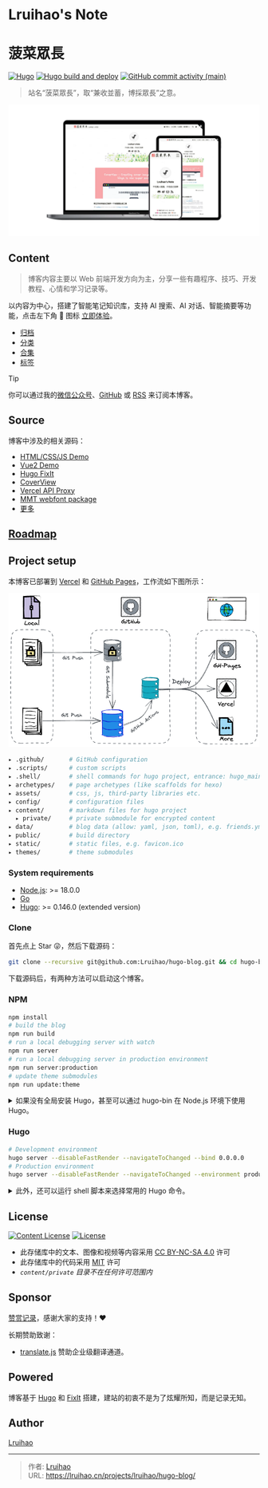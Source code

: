 # Lruihao's Note

# 菠菜眾長

[![Hugo](https://img.shields.io/badge/Hugo-%5E0.146.0-ff4088?style=flat&logo=hugo)](https://gohugo.io/)
[![Hugo build and deploy](https://github.com/Lruihao/hugo-blog/actions/workflows/deploy.yml/badge.svg?branch=main)](https://github.com/Lruihao/hugo-blog/actions/workflows/deploy.yml)
[![GitHub commit activity (main)](https://img.shields.io/github/commit-activity/m/Lruihao/hugo-blog/main?style=flat)](https://github.com/Lruihao/hugo-blog/commits/main)

> 站名“菠菜眾長”，取“兼收並蓄，博採眾長”之意。

![blog-preview](https://raw.githubusercontent.com/Lruihao/hugo-blog/refs/heads/main/assets/images/apple-devices-preview.webp)

## Content

> 博客内容主要以 Web 前端开发方向为主，分享一些有趣程序、技巧、开发教程、心情和学习记录等。

以内容为中心，搭建了智能笔记知识库，支持 AI 搜索、AI 对话、智能摘要等功能，点击左下角 🤖 图标 [立即体验](https://lruihao.cn/)。

- [归档](https://lruihao.cn/archives/)
- [分类](https://lruihao.cn/categories/)
- [合集](https://lruihao.cn/collections/)
- [标签](https://lruihao.cn/tags/)

> [!TIP]
> 你可以通过我的[微信公众号](https://lruihao.cn/images/qr-wx-mp.webp "关注「菠菜眾長」公众号")、[GitHub](https://github.com/Lruihao/hugo-blog "Watch on GitHub") 或 [RSS](http://lruihao.cn/index.xml) 来订阅本博客。

## Source

博客中涉及的相关源码：

- [HTML/CSS/JS Demo](https://github.com/Lruihao/html-demo)
- [Vue2 Demo](https://github.com/Lruihao/vue-el-demo)
- [Hugo FixIt](https://github.com/hugo-fixit)
- [CoverView](https://github.com/CoverView/)
- [Vercel API Proxy](https://github.com/Lruihao/vercel-proxy/)
- [MMT webfont package](https://github.com/Lruihao/mmt-webfont/)
- [更多](https://github.com/Lruihao?tab=repositories)

## [Roadmap](https://github.com/users/Lruihao/projects/1)

## Project setup

本博客已部署到 [Vercel](https://blog-lruihao.vercel.app/) 和 [GitHub Pages](https://github.com/Lruihao/lruihao.github.io)，工作流如下图所示：

![blog-flow](https://raw.githubusercontent.com/Lruihao/hugo-blog/refs/heads/main/assets/images/blog-flow.png)

```bash
▸ .github/       # GitHub configuration
▸ .scripts/      # custom scripts
▸ .shell/        # shell commands for hugo project, entrance: hugo_main.sh
▸ archetypes/    # page archetypes (like scaffolds for hexo)
▸ assets/        # css, js, third-party libraries etc.
▸ config/        # configuration files
▸ content/       # markdown files for hugo project
  ▸ private/     # private submodule for encrypted content
▸ data/          # blog data (allow: yaml, json, toml), e.g. friends.yml
▸ public/        # build directory
▸ static/        # static files, e.g. favicon.ico
▸ themes/        # theme submodules
```

### System requirements

- [Node.js](https://nodejs.org/): >= 18.0.0
- [Go](https://go.dev/dl/)
- [Hugo](https://gohugo.io/installation/): >= 0.146.0 (extended version)

### Clone

首先点上 Star 😜，然后下载源码：

```bash
git clone --recursive git@github.com:Lruihao/hugo-blog.git && cd hugo-blog
```

下载源码后，有两种方法可以启动这个博客。

### NPM

```bash
npm install
# build the blog
npm run build
# run a local debugging server with watch
npm run server
# run a local debugging server in production environment
npm run server:production
# update theme submodules
npm run update:theme
```

<details>
<summary>如果没有全局安装 Hugo，甚至可以通过 hugo-bin 在 Node.js 环境下使用 Hugo。</summary>

参考：[hugo-bin](https://github.com/fenneclab/hugo-bin)

```bash
npm install hugo-bin --save-dev
```

`package.json` 需配置 `extended` 版本：

```json
{
  ...
  "hugo-bin": {
    "buildTags": "extended"
  }
}
```

再通过 `npx hugo` 启动。
</details>

### Hugo

```bash
# Development environment
hugo server --disableFastRender --navigateToChanged --bind 0.0.0.0
# Production environment
hugo server --disableFastRender --navigateToChanged --environment production --bind 0.0.0.0
```

<details>
<summary>此外，还可以运行 shell 脚本来选择常用的 Hugo 命令。</summary>

```bash
cd .shell && sh hugo_main.sh
```

```text
--------------Hugo Admin--------------
Please enter the serial number to work
--------------------------------------
1. post
2. server
3. server:production
4. build
5. submodule-sync
6. push
--------------------------------------
Press Ctrl+C to stop
```

</details>

## License

[![Content License](https://img.shields.io/badge/license-CC_BY--NC--SA_4.0-blue?style=flat)](https://creativecommons.org/licenses/by-nc-sa/4.0/)
[![License](https://img.shields.io/github/license/Lruihao/hugo-blog?style=flat)](https://github.com/Lruihao/hugo-blog/blob/main/LICENSE)

- 此存储库中的文本、图像和视频等内容采用 [CC BY-NC-SA 4.0](https://creativecommons.org/licenses/by-nc-sa/4.0/) 许可
- 此存储库中的代码采用 [MIT](https://github.com/Lruihao/hugo-blog/blob/main/LICENSE) 许可
- _`content/private` 目录不在任何许可范围内_

## Sponsor

[赞赏记录](https://lruihao.cn/reward/)，感谢大家的支持！❤️

长期赞助致谢：

- [translate.js](https://github.com/xnx3/translate) 赞助企业级翻译通道。

## Powered

博客基于 [Hugo](https://github.com/gohugoio/hugo) 和 [FixIt](https://github.com/Lruihao/FixIt) 搭建，建站的初衷不是为了炫耀所知，而是记录无知。

## Author

[Lruihao](https://github.com/Lruihao "在 GitHub 上关注我")


---

> 作者: [Lruihao](https://github.com/Lruihao)  
> URL: https://lruihao.cn/projects/lruihao/hugo-blog/  


